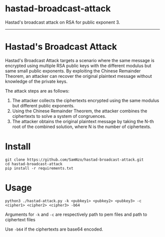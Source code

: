 # hastad-broadcast-attack
Hastad's broadcast attack on RSA for public exponent 3.

---
# Hastad's Broadcast Attack
Hastad's Broadcast Attack targets a scenario where the same message is encrypted using multiple RSA public keys with the different modulus but same small public exponents. By exploiting the Chinese Remainder Theorem, an attacker can recover the original plaintext message without knowledge of the private keys.

The attack steps are as follows:

1. The attacker collects the ciphertexts encrypted using the same modulus but different public exponents.
2. Using the Chinese Remainder Theorem, the attacker combines the ciphertexts to solve a system of congruences.
3. The attacker obtains the original plaintext message by taking the N-th root of the combined solution, where N is the number of ciphertexts.
# Install
```
git clone https://github.com/SamNzo/hastad-broadcast-attack.git
cd hastad-broadcast-attack
pip install -r requirements.txt
```

# Usage
```
python3 ./hastad-attack.py -k <pubkey1> <pubkey2> <pubkey3> -c <cipher1> <cipher2> <cipher3> -b64
```
Arguments for `-k` and `-c` are respectively path to pem files and path to ciphertext files

Use `-b64` if the ciphertexts are base64 encoded.
